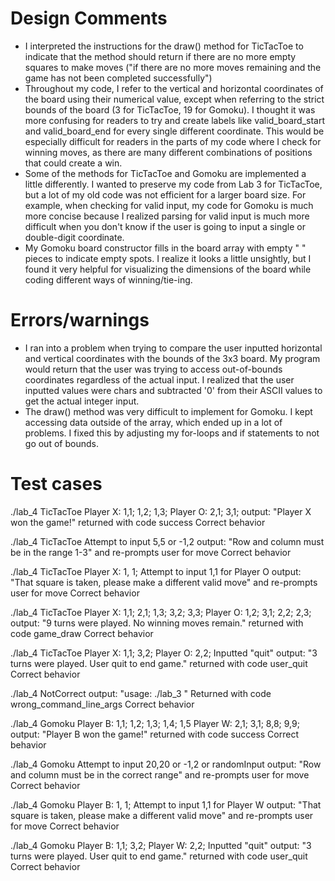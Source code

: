 # Design Comments
* I interpreted the instructions for the draw() method for TicTacToe to indicate that the method should return if there are no more empty squares to make moves ("if there are no more moves remaining and the game has not been completed successfully")
* Throughout my code, I refer to the vertical and horizontal coordinates of the board using their numerical value, except when referring to the strict bounds of the board (3 for TicTacToe, 19 for Gomoku). I thought it was more confusing for readers to try and create labels like valid_board_start and valid_board_end for every single different coordinate. This would be especially difficult for readers in the parts of my code where I check for winning moves, as there are many different combinations of positions that could create a win.
* Some of the methods for TicTacToe and Gomoku are implemented a little differently. I wanted to preserve my code from Lab 3 for TicTacToe, but a lot of my old code was not efficient for a larger board size. For example, when checking for valid input, my code for Gomoku is much more concise because I realized parsing for valid input is much more difficult when you don't know if the user is going to input a single or double-digit coordinate.
* My Gomoku board constructor fills in the board array with empty " " pieces to indicate empty spots. I realize it looks a little unsightly, but I found it very helpful for visualizing the dimensions of the board while coding different ways of winning/tie-ing.

# Errors/warnings
* I ran into a problem when trying to compare the user inputted horizontal and vertical coordinates with the bounds of the 3x3 board. My program would return that the user was trying to access out-of-bounds coordinates regardless of the actual input. I realized that the user inputted values were chars and subtracted '0' from their ASCII values to get the actual integer input.
* The draw() method was very difficult to implement for Gomoku. I kept accessing data outside of the array, which ended up in a lot of problems. I fixed this by adjusting my for-loops and if statements to not go out of bounds.

# Test cases
./lab_4 TicTacToe
Player X: 1,1; 1,2; 1,3;
Player O: 2,1; 3,1;
output: "Player X won the game!" returned with code success
Correct behavior

./lab_4 TicTacToe
Attempt to input 5,5 or -1,2
output: "Row and column must be in the range 1-3" and re-prompts user for move
Correct behavior

./lab_4 TicTacToe
Player X: 1, 1;
Attempt to input 1,1 for Player O
output: "That square is taken, please make a different valid move" and re-prompts user for move
Correct behavior

./lab_4 TicTacToe
Player X: 1,1; 2,1; 1,3; 3,2; 3,3;
Player O: 1,2; 3,1; 2,2; 2,3;
output: "9 turns were played. No winning moves remain." returned with code game_draw
Correct behavior

./lab_4 TicTacToe
Player X: 1,1; 3,2;
Player O: 2,2;
Inputted "quit"
output: "3 turns were played. User quit to end game." returned with code user_quit
Correct behavior

./lab_4 NotCorrect
output: "usage: ./lab_3 <NameOfGame>"
Returned with code wrong_command_line_args
Correct behavior

./lab_4 Gomoku
Player B: 1,1; 1,2; 1,3; 1,4; 1,5
Player W: 2,1; 3,1; 8,8; 9,9;
output: "Player B won the game!" returned with code success
Correct behavior

./lab_4 Gomoku
Attempt to input 20,20 or -1,2 or randomInput
output: "Row and column must be in the correct range" and re-prompts user for move
Correct behavior

./lab_4 Gomoku
Player B: 1, 1;
Attempt to input 1,1 for Player W
output: "That square is taken, please make a different valid move" and re-prompts user for move
Correct behavior

./lab_4 Gomoku
Player B: 1,1; 3,2;
Player W: 2,2;
Inputted "quit"
output: "3 turns were played. User quit to end game." returned with code user_quit
Correct behavior

